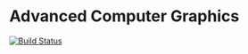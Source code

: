 # Advanced Computer Graphics

[![Build Status](https://travis-ci.org/reitermarkus/advanced-cg.svg?branch=master)](https://travis-ci.org/reitermarkus/advanced-cg)
